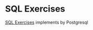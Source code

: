 # SQL Exercises

[SQL Exercises](https://en.wikibooks.org/wiki/SQL_Exercises) implements by Postgresql

